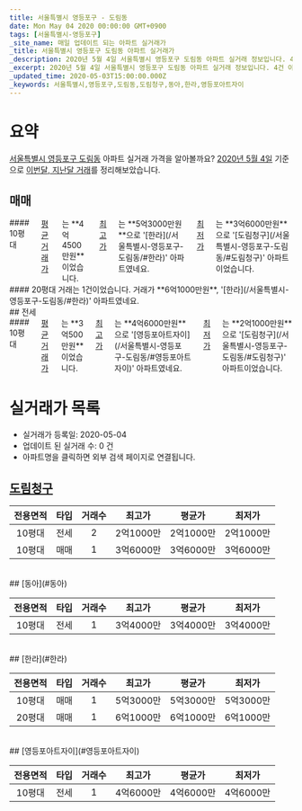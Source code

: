 ```yaml
---
title: 서울특별시 영등포구 - 도림동
date: Mon May 04 2020 00:00:00 GMT+0900
tags: [서울특별시-영등포구]
_site_name: 매일 업데이트 되는 아파트 실거래가
_title: 서울특별시 영등포구 도림동 아파트 실거래가
_description: 2020년 5월 4일 서울특별시 영등포구 도림동 아파트 실거래 정보입니다. 4건 아파트 정보가 있습니다.
_excerpt: 2020년 5월 4일 서울특별시 영등포구 도림동 아파트 실거래 정보입니다. 4건 아파트 정보가 있습니다.
_updated_time: 2020-05-03T15:00:00.000Z
_keywords: 서울특별시,영등포구,도림동,도림청구,동아,한라,영등포아트자이
---
```





# 요약
<ins>서울특별시 영등포구 도림동</ins> 아파트 실거래 가격을 알아볼까요? <ins>2020년 5월 4일</ins> 기준으로 <ins>이번달, 지난달 거래</ins>를 정리해보았습니다.

## 매매
<div class="container">
<div class="six columns" markdown="1">
#### 10평대
<ins>평균 거래가</ins>는 **4억4500만원**이었습니다. <ins>최고가</ins>는 **5억3000만원**으로 '[한라](/서울특별시-영등포구-도림동/#한라)' 아파트였네요. <ins>최저가</ins>는 **3억6000만원**으로 '[도림청구](/서울특별시-영등포구-도림동/#도림청구)' 아파트이었습니다.
</div>
<div class="six columns" markdown="1">
#### 20평대
거래는 1건이었습니다. 거래가 **6억1000만원**, '[한라](/서울특별시-영등포구-도림동/#한라)' 아파트였네요.
</div>
</div>
## 전세
<div class="container">
<div class="twelve columns" markdown="1">
#### 10평대
<ins>평균 거래가</ins>는 **3억500만원**이었습니다. <ins>최고가</ins>는 **4억6000만원**으로 '[영등포아트자이](/서울특별시-영등포구-도림동/#영등포아트자이)' 아파트였네요. <ins>최저가</ins>는 **2억1000만원**으로 '[도림청구](/서울특별시-영등포구-도림동/#도림청구)' 아파트이었습니다.
</div>
</div>



# 실거래가 목록
- 실거래가 등록일: 2020-05-04
- 업데이트 된 실거래 수: 0 건
- 아파트명을 클릭하면 외부 검색 페이지로 연결됩니다.

## [도림청구](#도림청구)

|전용면적|타입|거래수|최고가|평균가|최저가|
|:---:|:---:|:---:|:---:|:---:|:---:|
|10평대|<span class="deal-type-2">전세</span>|2|2억1000만|2억1000만|2억1000만|
|10평대|<span class="deal-type-1">매매</span>|1|3억6000만|3억6000만|3억6000만|

<br/>
## [동아](#동아)

|전용면적|타입|거래수|최고가|평균가|최저가|
|:---:|:---:|:---:|:---:|:---:|:---:|
|10평대|<span class="deal-type-2">전세</span>|1|3억4000만|3억4000만|3억4000만|

<br/>
## [한라](#한라)

|전용면적|타입|거래수|최고가|평균가|최저가|
|:---:|:---:|:---:|:---:|:---:|:---:|
|10평대|<span class="deal-type-1">매매</span>|1|5억3000만|5억3000만|5억3000만|
|20평대|<span class="deal-type-1">매매</span>|1|6억1000만|6억1000만|6억1000만|

<br/>
## [영등포아트자이](#영등포아트자이)

|전용면적|타입|거래수|최고가|평균가|최저가|
|:---:|:---:|:---:|:---:|:---:|:---:|
|10평대|<span class="deal-type-2">전세</span>|1|4억6000만|4억6000만|4억6000만|

<br/>



